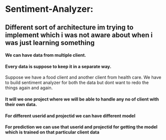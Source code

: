 # Sentiment-Analyzer:
## Different sort of architecture im trying to implement which i was not aware about when i was just learning something

#### We can have data from multiple client.
#### Every data is suppose to keep it in a separate way.
Suppose we have a food client and another client from health care.
We have to build sentiment analyzer for both the data but dont want to redo the things again and again.
#### It will we one project where we will be able to handle any no of client with their own data.
#### For different userid and projectid we can have different model
#### For prediction we can use that userid and projectid for getting the model which is trained on that particular client data 

